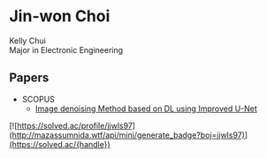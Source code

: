 # Jin-won Choi
Kelly Chui  
Major in Electronic Engineering  

## Papers

- SCOPUS
  - [Image denoising Method based on DL using Improved U-Net](https://paper.cricit.kr/user/listview/ieie2018/cart_rdoc.asp?URL=files/ieietspc_202108_001.pdf%3Fnum%3D408033%26db%3DRD_R&dn=408033&db=RD_R&usernum=0&seid=)

[![https://solved.ac/profile/jjwls97](http://mazassumnida.wtf/api/mini/generate_badge?boj=jjwls97)](https://solved.ac/{handle})
<!---
Kelly-Chui/Kelly-Chui is a ✨ special ✨ repository because its `README.md` (this file) appears on your GitHub profile.
You can click the Preview link to take a look at your changes.
--->



